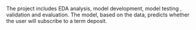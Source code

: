 The project includes EDA analysis, model development, model testing , validation and evaluation. The model, based on the data, predicts whether the user will subscribe to a term deposit.
